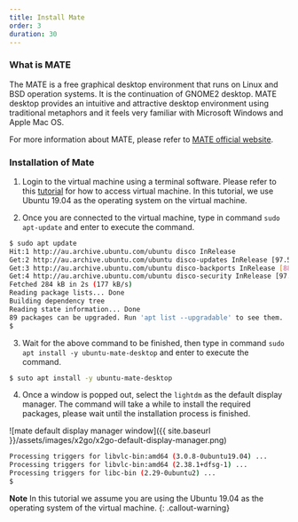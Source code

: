 ```yaml
---
title: Install Mate
order: 3
duration: 30
---
```


### What is MATE

The MATE is a free graphical desktop environment that runs on Linux and BSD operation systems. It is the continuation of GNOME2 desktop. MATE desktop provides an intuitive and attractive desktop environment using traditional metaphors and it feels very familiar with Microsoft Windows and Apple Mac OS. 

For more information about MATE, please refer to [MATE official website](https://ubuntu-mate.org/).

### Installation of Mate

1) Login to the virtual machine using a terminal software. Please refer to this [tutorial](/connecting/01-overview) for how to access virtual machine. In this tutorial, we use Ubuntu 19.04 as the operating system on the virtual machine.

2) Once you are connected to the virtual machine, type in command `sudo apt-update` and enter to execute the command.

```bash
$ sudo apt update
Hit:1 http://au.archive.ubuntu.com/ubuntu disco InRelease
Get:2 http://au.archive.ubuntu.com/ubuntu disco-updates InRelease [97.5 kB]
Get:3 http://au.archive.ubuntu.com/ubuntu disco-backports InRelease [88.8kB]
Get:4 http://au.archive.ubuntu.com/ubuntu disco-security InRelease [97.5 kB]
Fetched 284 kB in 2s (177 kB/s)
Reading package lists... Done
Building dependency tree
Reading state information... Done
89 packages can be upgraded. Run 'apt list --upgradable' to see them.
$

```

3) Wait for the above command to be finished, then type in command `sudo apt install -y ubuntu-mate-desktop` and enter to execute the command. 

```bash
$ suto apt install -y ubuntu-mate-desktop

```

4) Once a window is popped out, select the `lightdm` as the default display manager. The command will take a while to install the required packages, please wait until the installation process is finished.

![mate default display manager window]({{ site.baseurl }}/assets/images/x2go/x2go-default-display-manager.png)

```bash
Processing triggers for libvlc-bin:amd64 (3.0.8-0ubuntu19.04) ...
Processing triggers for libvlc-bin:amd64 (2.38.1+dfsg-1) ...
Processing triggers for libc-bin (2.29-0ubuntu2) ...
$

```

**Note**
In this tutorial we assume you are using the Ubuntu 19.04 as the operating system of the virtual machine.
{: .callout-warning}